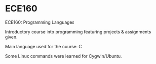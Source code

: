 # ECE160
ECE160: Programming Languages 

Introductory course into programming featuring projects & assignments given.

Main language used for the course: C

Some Linux commands were learned for Cygwin/Ubuntu.
